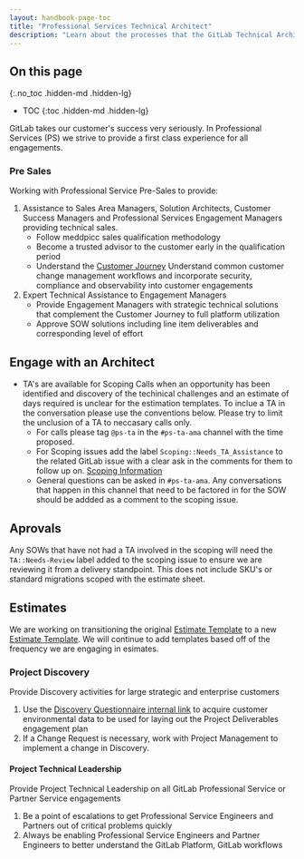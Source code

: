 ```yaml
---
layout: handbook-page-toc
title: "Professional Services Technical Architect"
description: "Learn about the processes that the GitLab Technical Architect team uses for technical leadership, enablement and to deliver successful engagements with Customers."
---
```

  
## On this page
{:.no_toc .hidden-md .hidden-lg}
 
- TOC
{:toc .hidden-md .hidden-lg}
 
GitLab takes our customer's success very seriously. In Professional Services (PS) we strive to provide a first class experience for all engagements.

### Pre Sales

Working with Professional Service Pre-Sales to provide:
 1. Assistance to Sales Area Managers, Solution Architects, Customer Success Managers and Professional Services Engagement Managers providing technical sales.
       - Follow meddpicc sales qualification methodology
       - Become a trusted advisor to the customer early in the qualification period
       - Understand the [Customer Journey](https://about.gitlab.com/handbook/customer-success/vision/#high-level-visual-of-gitlab-adoption-journey)
       Understand common customer change management workflows and incorporate security, compliance and observability into customer engagements
 2. Expert Technical Assistance to Engagement Managers
       - Provide Engagement Managers with strategic technical solutions that complement the Customer Journey to full platform utilization
       - Approve SOW solutions including line item deliverables and corresponding level of effort

## Engage with an Architect
* TA's are available for Scoping Calls when an opportunity has been identified and discovery of the techinical challenges and an estimate of days required is unclear for the estimation templates. To inclue a TA in the conversation please use the conventions below. Please try to limit the unclusion of a TA to neccasary calls only.
  * For calls please tag `@ps-ta` in the `#ps-ta-ama` channel with the time proposed.
  * For Scoping issues add the label `Scoping::Needs_TA_Assistance` to the related GitLab issue with a clear ask in the comments for them to follow up on. [Scoping Information](https://about.gitlab.com/handbook/customer-success/professional-services-engineering/engagement-mgmt/scoping-information/)
  * General questions can be asked in `#ps-ta-ama`. Any conversations that happen in this channel that need to be factored in for the SOW should be addded as a comment to the scoping issue.

## Aprovals
Any SOWs that have not had a TA involved in the scoping will need the `TA::Needs-Review` label added to the scoping issue to ensure we are reviewing it from a delivery standpoint. This does not include SKU's or standard migrations scoped with the estimate sheet. 

## Estimates
We are working on transitioning the original [Estimate Template](https://docs.google.com/spreadsheets/d/1YKMyflzsA-VPEVobB82zC8-n0hlC-uRBtiNB7Fm-kZg/edit#gid=674039849) to a new [Estimate Template](https://docs.google.com/spreadsheets/d/1WSV_inLaN4tCIJ6jKkZFuHm7KGlfTHQ93LEY44okRIE/edit#gid=854215547). We will continue to add templates based off of the frequency we are engaging in esimates. 

### Project Discovery
 
Provide Discovery activities for large strategic and enterprise customers
 1. Use the [Discovery Questionnaire internal link](https://docs.google.com/document/d/11CVuqRU0VFS6Ozd52vUYNNrGMcq21iIFhe3WTMP3ZDE/edit?usp=sharing) to acquire customer environmental data to be used for laying out the Project Deliverables engagement plan
 2. If a Change Request is necessary, work with Project Management to implement a change in Discovery.
 
#### Project Technical Leadership
 
Provide Project Technical Leadership on all GitLab Professional Service or Partner Service engagements
 1. Be a point of escalations to get Professional Service Engineers and Partners out of critical problems quickly
 2. Always be enabling Professional Service Engineers and Partner Engineers to better understand the GitLab Platform, GitLab workflows
